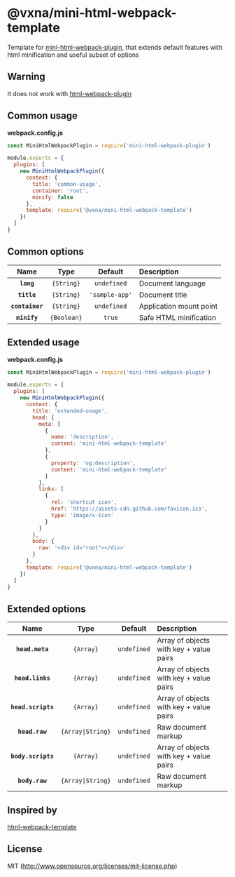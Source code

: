 # @vxna/mini-html-webpack-template

Template for [mini-html-webpack-plugin](https://github.com/bebraw/mini-html-webpack-plugin), that extends default features with html minification and useful subset of options

## Warning

It does not work with [html-webpack-plugin](https://github.com/jantimon/html-webpack-plugin)

## Common usage

**webpack.config.js**

```js
const MiniHtmlWebpackPlugin = require('mini-html-webpack-plugin')

module.exports = {
  plugins: [
    new MiniHtmlWebpackPlugin({
      context: {
        title: 'common-usage',
        container: 'root',
        minify: false
      },
      template: require('@vxna/mini-html-webpack-template')
    })
  ]
}
```

## Common options

|      Name       |    Type     |    Default     | Description             |
| :-------------: | :---------: | :------------: | :---------------------- |
|   **`lang`**    | `{String}`  |  `undefined`   | Document language       |
|   **`title`**   | `{String}`  | `'sample-app'` | Document title          |
| **`container`** | `{String}`  |  `undefined`   | Application mount point |
|  **`minify`**   | `{Boolean}` |     `true`     | Safe HTML minification  |

## Extended usage

**webpack.config.js**

```js
const MiniHtmlWebpackPlugin = require('mini-html-webpack-plugin')

module.exports = {
  plugins: [
    new MiniHtmlWebpackPlugin({
      context: {
        title: 'extended-usage',
        head: {
          meta: [
            {
              name: 'description',
              content: 'mini-html-webpack-template'
            },
            {
              property: 'og:description',
              content: 'mini-html-webpack-template'
            }
          ],
          links: [
            {
              rel: 'shortcut icon',
              href: 'https://assets-cdn.github.com/favicon.ico',
              type: 'image/x-icon'
            }
          ]
        },
        body: {
          raw: '<div id="root"></div>'
        }
      },
      template: require('@vxna/mini-html-webpack-template')
    })
  ]
}
```

## Extended options

|        Name        |       Type        |   Default   | Description                             |
| :----------------: | :---------------: | :---------: | :-------------------------------------- |
|  **`head.meta`**   |     `{Array}`     | `undefined` | Array of objects with key + value pairs |
|  **`head.links`**  |     `{Array}`     | `undefined` | Array of objects with key + value pairs |
| **`head.scripts`** |     `{Array}`     | `undefined` | Array of objects with key + value pairs |
|   **`head.raw`**   | `{Array\|String}` | `undefined` | Raw document markup                     |
| **`body.scripts`** |     `{Array}`     | `undefined` | Array of objects with key + value pairs |
|   **`body.raw`**   | `{Array\|String}` | `undefined` | Raw document markup                     |

## Inspired by

[html-webpack-template](https://github.com/jaketrent/html-webpack-template)

## License

MIT (http://www.opensource.org/licenses/mit-license.php)
